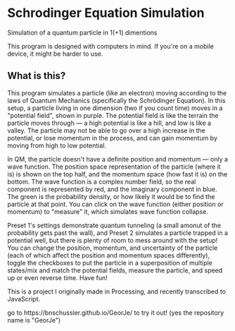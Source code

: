 # Schrodinger Equation Simulation
Simulation of a quantum particle in 1(+1) dimentions

This program is designed with computers in mind. If you're on a mobile device, it might be harder to use.

<h2>What is this?</h2>
<p>This program simulates a particle (like an electron) moving according to the laws of Quantum Mechanics (specifically the Schrödinger Equation). In this setup, a particle living in one dimension (two if you count time) moves in a "potential field", shown in purple. The potential field is like the terrain the particle moves through — a high potential is like a hill, and low is like a valley. The particle may not be able to go over a high increase in the potential, or lose momentum in the process, and can gain momentum by moving from high to low potential. 
<p>In QM, the particle doesn't have a definite position and momentum — only a wave function. The position space representation of the particle (where it is) is shown on the top half, and the momentum space (how fast it is) on the bottom. The wave function is a complex number field, so the real component is represented by red, and the imaginary component in blue. The green is the probability density, or how likely it would be to find the particle at that point. You can click on the wave function (either position or momentum) to "measure" it, which simulates wave function collapse.
<p>Preset 1's settings demonstrate quantum tunneling (a small amonut of the probability gets past the wall), and Preset 2 simulates a particle trapped in a potential well, but there is plenty of room to mess around with the setup! You can change the position, momentum, and uncertainty of the particle (each of which affect the position and momentum spaces differently), toggle the checkboxes to put the particle in a superposition of multiple states/mix and match the potential fields, measure the particle, and speed up or even reverse time. Have fun!</p>
<p>This is a project I originally made in Processing, and recently transcribed to JavaScript.</p> 
<p>go to https://bnschussler.github.io/GeorJe/ to try it out! (yes the repository name is "GeorJe")</p>
